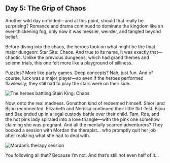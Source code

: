 ## Day 5: The Grip of Chaos

Another wild day unfolded—and at this point, should that really be surprising? Romance and drama continued to dominate the kingdom like an ever-thickening fog, only now it was messier, weirder, and tangled beyond belief.

Before diving into the chaos, the heroes took on what might be the final major dungeon: Star Site: Chaos. And true to its name, it was exactly that—chaotic. Unlike the previous dungeons, which had grand themes and solemn trials, this one felt more like a playground of silliness. 

Puzzles? More like party games. Deep concepts? Nah, just fun. And of course, luck was a major player—so even if the heroes performed flawlessly; they still had to pray the stars were on their side.

![The heroes battling Stain King: Chaos](/images-opt/chaos.webp)

Now, onto the real madness. Gonathon kind of redeemed himself. Shiori and Bijou reconnected. Elizabeth and Nerissa continued their little flirt-fest. Bijou and Bae ended up in a legal custody battle over their child. Tam, Roa, and the hot pink lady spiraled into a love triangle—with the pink one somehow claiming she was pregnant. And all the mentally scarred adventurers? They booked a session with Mordan the therapist… who promptly quit her job after realizing what she had to deal with.

![Mordan’s therapy session](/images-opt/therapy.webp)

You following all that? Because I’m not. And that’s still not even half of it...